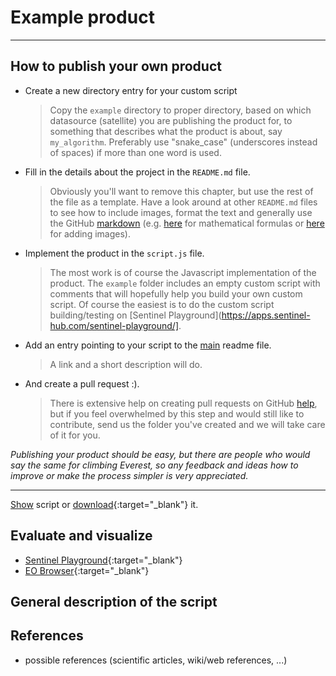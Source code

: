 # Example product

---

## How to publish your own product

* Create a new directory entry for your custom script
  > Copy the `example` directory to proper directory, based on which datasource (satellite) you are publishing the product for, to something that describes what the product is about, say `my_algorithm`.
  > Preferably use "snake_case" (underscores instead of spaces) if more than one word is used.
* Fill in the details about the project in the `README.md` file.
  > Obviously you'll want to remove this chapter, but use the rest of the file as a template. 
  > Have a look around at other `README.md` files to see how to include images, format the text and generally use the GitHub [markdown](https://help.github.com/categories/writing-on-github/)
   > (e.g. [here](sentinel-2/cby_cloud_detection/README.md) for mathematical formulas or [here](sentinel-2/ndvi_uncertainty/README.md) for adding images).
* Implement the product in the `script.js` file.
  > The most work is of course the Javascript implementation of the product. The `example` folder includes an empty custom script with comments that will hopefully help you build your own custom script. Of course the easiest is to do the custom script building/testing on [Sentinel Playground](https://apps.sentinel-hub.com/sentinel-playground/].
* Add an entry pointing to your script to the [main](README.md) readme file.
  > A link and a short description will do.
* And create a pull request :).
  > There is extensive help on creating pull requests on GitHub [help](https://help.github.com/categories/collaborating-with-issues-and-pull-requests/), but if you feel overwhelmed by this step and would still like to contribute, send us the folder you've created and we will take care of it for you.

_Publishing your product should be easy, but there are people who would say the same for climbing Everest, so any feedback and ideas how to improve or make the process simpler is very appreciated._

---

<a href="#" id='togglescript'>Show</a> script or [download](script.js){:target="_blank"} it.
<div id='script_view' style="display:none">
{% highlight javascript %}
      {% include_relative script.js %}
{% endhighlight %}
</div>

## Evaluate and visualize
 - [Sentinel Playground](https://apps.sentinel-hub.com/sentinel-playground/?source=S2&lat=41.9027835&lng=12.496365500000024&zoom=12&evalscripturl=https://raw.githubusercontent.com/sentinel-hub/customScripts/master/example/script.js){:target="_blank"}    
 - [EO Browser](http://apps.sentinel-hub.com/eo-browser/#lat=41.9&lng=12.5&zoom=10&datasource=Sentinel-2%20L1C&time=2017-10-08&preset=CUSTOM&layers=B01,B02,B03&evalscripturl=https://raw.githubusercontent.com/sentinel-hub/customScripts/master/example/script.js){:target="_blank"}   

## General description of the script

## References
 - possible references (scientific articles, wiki/web references, ...)

